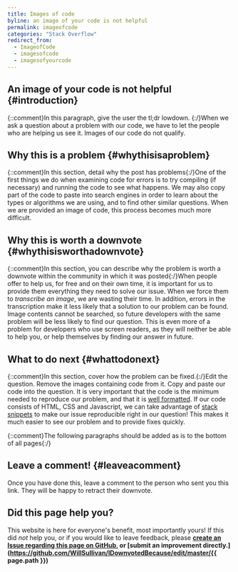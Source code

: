 ```yaml
---
title: Images of code
byline: an image of your code is not helpful
permalink: imageofcode
categories: "Stack Overflow"
redirect_from:
  - ImageofCode
  - imagesofcode
  - imagesofyourcode
---
```

## An image of your code is not helpful {#introduction}
{::comment}In this paragraph, give the user the tl;dr lowdown. {:/}When we ask a question about a problem with our code, we have to let the people who are helping us see it. Images of our code do not qualify.

## Why this is a problem {#whythisisaproblem}
{::comment}In this section, detail why the post has problems{:/}One of the first things we do when examining code for errors is to try compiling (if necessary) and running the code to see what happens. We may also copy part of the code to paste into search engines in order to learn about the types or algorithms we are using, and to find other similar questions. When we are provided an image of code, this process becomes much more difficult.

## Why this is worth a downvote {#whythisisworthadownvote}
{::comment}In this section, you can describe why the problem is worth a downvote within the community in which it was posted{:/}When people offer to help us, for free and on their own time, it is important for us to provide them everything they need to solve our issue. When we force them to *transcribe an image*, we are wasting their time. In addition, errors in the transcription make it less likely that a solution to our problem can be found. Image contents cannot be searched, so future developers with the same problem will be less likely to find our question. This is even more of a problem for developers who use screen readers, as they will neither be able to help you, or help themselves by finding our answer in future.

## What to do next {#whattodonext}
{::comment}In this section, cover how the problem can be fixed.{:/}Edit the question. Remove the images containing code from it. Copy and paste our code into the question. It is very important that the code is the minimum needed to reproduce our problem, and that it is [well formatted](https://stackoverflow.com/help/formatting). If our code consists of HTML, CSS and Javascript, we can take advantage of  [stack snippets](https://stackoverflow.blog/2014/09/16/introducing-runnable-javascript-css-and-html-code-snippets/) to make our issue reproducible right in our question! This makes it much easier to see our problem and to provide fixes quickly.

{::comment}The following paragraphs should be added as is to the bottom of all pages{:/}
## Leave a comment! {#leaveacomment}
Once you have done this, leave a comment to the person who sent you this link. They will be happy to retract their downvote.

## Did this page help you?
This website is here for everyone's benefit, most importantly yours! If this did <i>not</i> help you, or if you would
like to leave feedback, please **[create an Issue regarding this page on GitHub,](https://github.com/WillSullivan/IDownvotedBecause/issues/new) or [submit an improvement directly.](https://github.com/WillSullivan/IDownvotedBecause/edit/master/{{ page.path }})**
